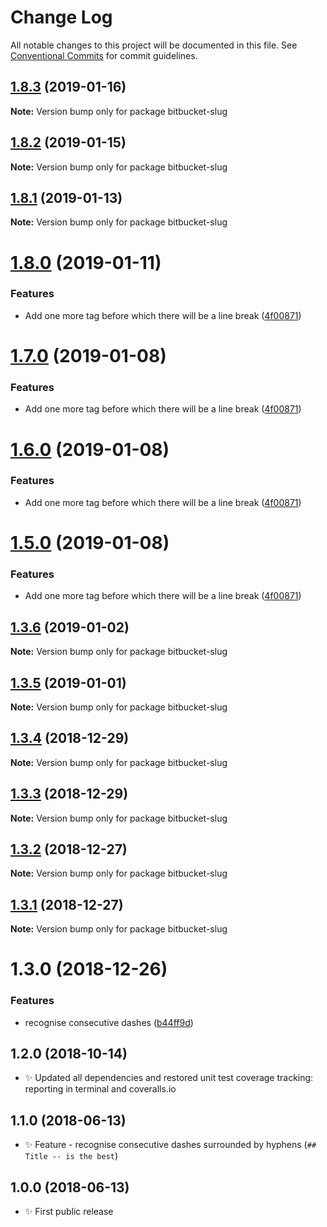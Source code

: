 # Change Log

All notable changes to this project will be documented in this file.
See [Conventional Commits](https://conventionalcommits.org) for commit guidelines.

## [1.8.3](https://bitbucket.org/codsen/codsen/src/master/packages/bitbucket-slug/compare/bitbucket-slug@1.8.2...bitbucket-slug@1.8.3) (2019-01-16)

**Note:** Version bump only for package bitbucket-slug





## [1.8.2](https://bitbucket.org/codsen/codsen/src/master/packages/bitbucket-slug/compare/bitbucket-slug@1.8.1...bitbucket-slug@1.8.2) (2019-01-15)

**Note:** Version bump only for package bitbucket-slug

## [1.8.1](https://bitbucket.org/codsen/codsen/src/master/packages/bitbucket-slug/compare/bitbucket-slug@1.8.0...bitbucket-slug@1.8.1) (2019-01-13)

**Note:** Version bump only for package bitbucket-slug

# [1.8.0](https://bitbucket.org/codsen/codsen/src/master/packages/bitbucket-slug/compare/bitbucket-slug@1.3.6...bitbucket-slug@1.8.0) (2019-01-11)

### Features

- Add one more tag before which there will be a line break ([4f00871](https://bitbucket.org/codsen/codsen/src/master/packages/bitbucket-slug/commits/4f00871))

# [1.7.0](https://bitbucket.org/codsen/codsen/src/master/packages/bitbucket-slug/compare/bitbucket-slug@1.3.6...bitbucket-slug@1.7.0) (2019-01-08)

### Features

- Add one more tag before which there will be a line break ([4f00871](https://bitbucket.org/codsen/codsen/src/master/packages/bitbucket-slug/commits/4f00871))

# [1.6.0](https://bitbucket.org/codsen/codsen/src/master/packages/bitbucket-slug/compare/bitbucket-slug@1.3.6...bitbucket-slug@1.6.0) (2019-01-08)

### Features

- Add one more tag before which there will be a line break ([4f00871](https://bitbucket.org/codsen/codsen/src/master/packages/bitbucket-slug/commits/4f00871))

# [1.5.0](https://bitbucket.org/codsen/codsen/src/master/packages/bitbucket-slug/compare/bitbucket-slug@1.3.6...bitbucket-slug@1.5.0) (2019-01-08)

### Features

- Add one more tag before which there will be a line break ([4f00871](https://bitbucket.org/codsen/codsen/src/master/packages/bitbucket-slug/commits/4f00871))

## [1.3.6](https://bitbucket.org/codsen/codsen/src/master/packages/bitbucket-slug/compare/bitbucket-slug@1.3.5...bitbucket-slug@1.3.6) (2019-01-02)

**Note:** Version bump only for package bitbucket-slug

## [1.3.5](https://bitbucket.org/codsen/codsen/src/master/packages/bitbucket-slug/compare/bitbucket-slug@1.3.4...bitbucket-slug@1.3.5) (2019-01-01)

**Note:** Version bump only for package bitbucket-slug

## [1.3.4](https://bitbucket.org/codsen/codsen/src/master/packages/bitbucket-slug/compare/bitbucket-slug@1.3.3...bitbucket-slug@1.3.4) (2018-12-29)

**Note:** Version bump only for package bitbucket-slug

## [1.3.3](https://bitbucket.org/codsen/codsen/src/master/packages/bitbucket-slug/compare/bitbucket-slug@1.3.2...bitbucket-slug@1.3.3) (2018-12-29)

**Note:** Version bump only for package bitbucket-slug

## [1.3.2](https://bitbucket.org/codsen/codsen/src/master/packages/bitbucket-slug/compare/bitbucket-slug@1.3.1...bitbucket-slug@1.3.2) (2018-12-27)

**Note:** Version bump only for package bitbucket-slug

## [1.3.1](https://bitbucket.org/codsen/codsen/src/master/packages/bitbucket-slug/compare/bitbucket-slug@1.3.0...bitbucket-slug@1.3.1) (2018-12-27)

**Note:** Version bump only for package bitbucket-slug

# 1.3.0 (2018-12-26)

### Features

- recognise consecutive dashes ([b44ff9d](https://bitbucket.org/codsen/codsen/src/master/packages/bitbucket-slug/commits/b44ff9d))

## 1.2.0 (2018-10-14)

- ✨ Updated all dependencies and restored unit test coverage tracking: reporting in terminal and coveralls.io

## 1.1.0 (2018-06-13)

- ✨ Feature - recognise consecutive dashes surrounded by hyphens (`## Title -- is the best`)

## 1.0.0 (2018-06-13)

- ✨ First public release
